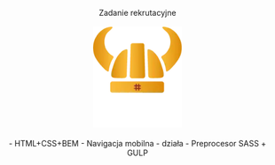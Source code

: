 <p align="center">
Zadanie rekrutacyjne
<br/><br/>
<img src="dist/images/logo.webp">
<br/><br/>
- HTML+CSS+BEM
- Navigacja mobilna - działa
- Preprocesor SASS + GULP
</p>